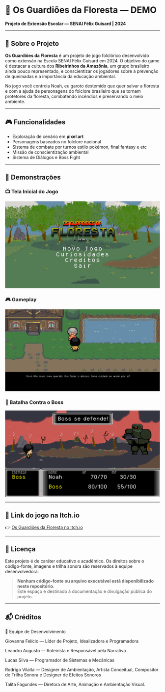 # 🌳 Os Guardiões da Floresta — DEMO

**Projeto de Extensão Escolar — SENAI Félix Guisard | 2024**  

---

## 📌 Sobre o Projeto

**Os Guardiões da Floresta** é um projeto de jogo folclórico desenvolvido como extensão na Escola SENAI Félix Guisard em 2024. O objetivo do game é destacar a cultura dos **Ribeirinhos da Amazônia**, um grupo brasileiro ainda pouco representado, e conscientizar os jogadores sobre a prevenção de queimadas e a importância da educação ambiental.

No jogo você controla Noah, eu garoto destemido que quer salvar a floresta e com a ajuda de personagens do folclore brasileiro que se tornam protetores da floresta, combatendo incêndios e preservando o meio ambiente.

---

## 🎮 Funcionalidades

- Exploração de cenário em **pixel art**
- Personagens baseados no folclore nacional
- Sistema de combate por turnos estilo pokémon, final fantasy e etc
- Missão de conscientização ambiental
- Sistema de Diálogos e Boss Fight

---

## 📸 Demonstrações

### 📺 Tela Inicial do Jogo
![Tela Menu](imagens/screenshot-menu.png)

### 🎮 Gameplay
![Gameplay](imagens/screenshot-gameplay.png)

### 🐍 Batalha Contra o Boss
![Boss](imagens/screenshot-boss.png)

---

## 📎 Link do jogo na Itch.io

👉 [Os Guardiões da Floresta no Itch.io](https://rinzura.itch.io/os-guardioes-da-floresta-demo)

---

## 📄 Licença

Este projeto é de caráter educativo e acadêmico. Os direitos sobre o código-fonte, imagens e trilha sonora são reservados à equipe desenvolvedora.

> **Nenhum código-fonte ou arquivo executável está disponibilizado neste repositório.**  
> Este espaço é destinado à documentação e divulgação pública do projeto.

---

## 📬 Créditos

📜 Equipe de Desenvolvimento

Giovanna Felício — Líder de Projeto, Idealizadora e Programadora

Leandro Augusto — Roteirista e Responsável pela Narrativa

Lucas Silva — Programador de Sistemas e Mecânicas

Rodrigo Vilalta — Designer de Ambientação, Artista Conceitual, Compositor de Trilha Sonora e Designer de Efeitos Sonoros

Talita Fagundes — Diretora de Arte, Animação e Ambientação Visual.
